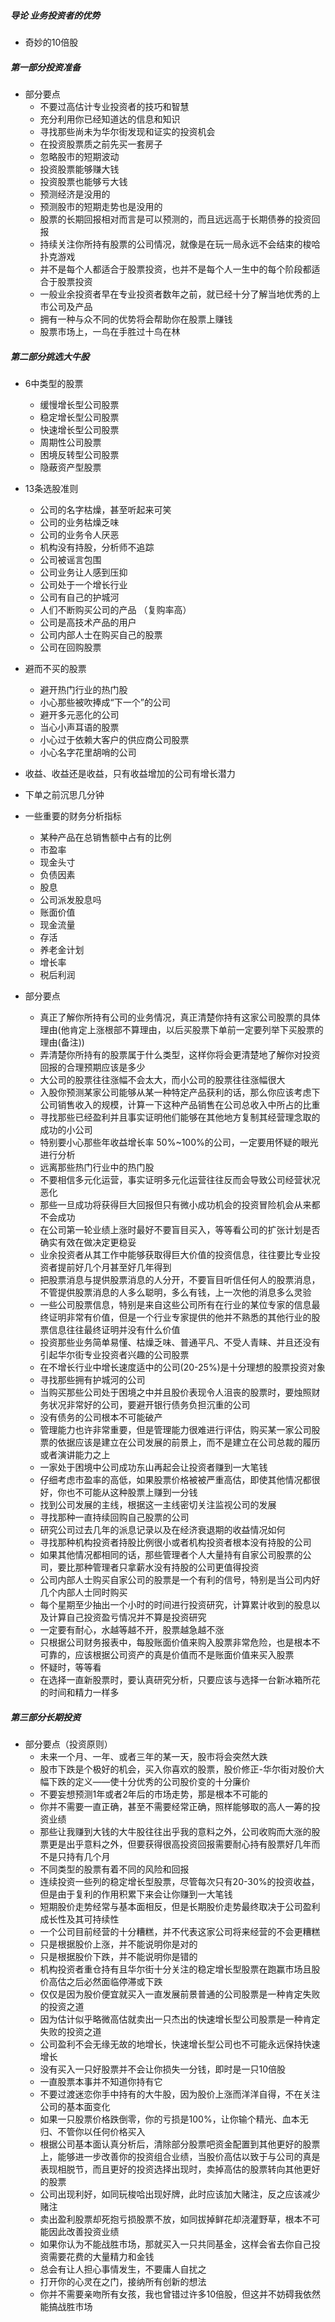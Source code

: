 ##### 导论 业务投资者的优势
- 奇妙的10倍股
#####  第一部分投资准备
	
- 部分要点
	- 不要过高估计专业投资者的技巧和智慧
	- 充分利用你已经知道达的信息和知识
	- 寻找那些尚未为华尔街发现和证实的投资机会
	- 在投资股票质之前先买一套房子
	- 忽略股市的短期波动
	- 投资股票能够赚大钱
	- 投资股票也能够亏大钱
	- 预测经济是没用的
	- 预测股市的短期走势也是没用的
	- 股票的长期回报相对而言是可以预测的，而且远远高于长期债券的投资回报
	- 持续关注你所持有股票的公司情况，就像是在玩一局永远不会结束的梭哈扑克游戏
	- 并不是每个人都适合于股票投资，也并不是每个人一生中的每个阶段都适合于股票投资
	- 一般业余投资者早在专业投资者数年之前，就已经十分了解当地优秀的上市公司及产品
	- 拥有一种与众不同的优势将会帮助你在股票上赚钱
	- 股票市场上，一鸟在手胜过十鸟在林
##### 第二部分挑选大牛股
- 6中类型的股票
	- 缓慢增长型公司股票
	- 稳定增长型公司股票
	- 快速增长型公司股票
	- 周期性公司股票
	- 困境反转型公司股票
	- 隐蔽资产型股票
- 13条选股准则
	- 公司的名字枯燥，甚至听起来可笑
	- 公司的业务枯燥乏味
	- 公司的业务令人厌恶
	- 机构没有持股，分析师不追踪
	- 公司被谣言包围
	- 公司业务让人感到压抑
	- 公司处于一个增长行业
	- 公司有自己的护城河
	- 人们不断购买公司的产品   （复购率高）
	- 公司是高技术产品的用户
	- 公司内部人士在购买自己的股票
	- 公司在回购股票
- 避而不买的股票
	- 避开热门行业的热门股
	- 小心那些被吹捧成“下一个”的公司
	- 避开多元恶化的公司
	- 当心小声耳语的股票
	- 小心过于依赖大客户的供应商公司股票
	- 小心名字花里胡哨的公司
- 收益、收益还是收益，只有收益增加的公司有增长潜力
- 下单之前沉思几分钟
- 一些重要的财务分析指标
	- 某种产品在总销售额中占有的比例
	- 市盈率
	- 现金头寸
	- 负债因素
	- 股息
	- 公司派发股息吗
	- 账面价值
	- 现金流量
	- 存活
	- 养老金计划
	- 增长率
	- 税后利润

- 部分要点
	- 真正了解你所持有公司的业务情况，真正清楚你持有这家公司股票的具体理由(他肯定上涨根部不算理由，以后买股票下单前一定要列举下买股票的理由(备注))
	- 弄清楚你所持有的股票属于什么类型，这样你将会更清楚地了解你对投资回报的合理预期应该是多少
	- 大公司的股票往往涨幅不会太大，而小公司的股票往往涨幅很大
	- 入股你预测某家公司能够从某一种特定产品获利的话，那么你应该考虑下公司销售收入的规模，计算一下这种产品销售在公司总收入中所占的比重
	- 寻找那些已经盈利并且事实证明他们能够在其他地方复制其经营理念取的成功的小公司
	- 特别要小心那些年收益增长率 50%~100%的公司，一定要用怀疑的眼光进行分析
	- 远离那些热门行业中的热门股
	- 不要相信多元化运营，事实证明多元化运营往往反而会导致公司经营状况恶化
	- 那些一旦成功将获得巨大回报但只有微小成功机会的投资冒险机会从来都不会成功
	- 在公司第一轮业绩上涨时最好不要盲目买入，等等看公司的扩张计划是否确实有效在做决定更稳妥
	- 业余投资者从其工作中能够获取得巨大价值的投资信息，往往要比专业投资者提前好几个月甚至好几年得到
	- 把股票消息与提供股票消息的人分开，不要盲目听信任何人的股票消息，不管提供股票消息的人多么聪明，多么有钱，上一次他的消息多么灵验
	- 一些公司股票信息，特别是来自这些公司所有在行业的某位专家的信息最终证明非常有价值，但是一个行业专家提供的他并不熟悉的其他行业的股票信息往往最终证明并没有什么价值
	- 投资那些业务简单易懂、枯燥乏味、普通平凡、不受人青睐、并且还没有引起华尔街专业投资者兴趣的公司股票
	- 在不增长行业中增长速度适中的公司(20-25%)是十分理想的股票投资对象
	- 寻找那些拥有护城河的公司
	- 当购买那些公司处于困境之中并且股价表现令人沮丧的股票时，要烛照财务状况非常好的公司，要避开银行债务负担沉重的公司
	- 没有债务的公司根本不可能破产
	- 管理能力也许非常重要，但是管理能力很难进行评估，购买某一家公司股票的依据应该是建立在公司发展的前景上，而不是建立在公司总裁的履历或者演讲能力之上
	- 一家处于困境中公司成功东山再起会让投资者赚到一大笔钱
	- 仔细考虑市盈率的高低，如果股票价格被被严重高估，即使其他情况都很好，你也不可能从这种股票上赚到一分钱
	- 找到公司发展的主线，根据这一主线密切关注监视公司的发展
	- 寻找那种一直持续回购自己股票的公司
	- 研究公司过去几年的派息记录以及在经济衰退期的收益情况如何
	- 寻找那种机构投资者持股比例很小或者机构投资者根本没有持股的公司
	- 如果其他情况都相同的话，那些管理者个人大量持有自家公司股票的公司，要比那种管理者只拿薪水没有持股的公司更值得投资
	- 公司内部人士购买自家公司的股票是一个有利的信号，特别是当公司内好几个内部人士同时购买
	- 每个星期至少抽出一个小时的时间进行投资研究，计算累计收到的股息以及计算自己投资盈亏情况并不算是投资研究
	- 一定要有耐心，水越等越不开，股票越急越不涨
	- 只根据公司财务报表中，每股账面价值来购入股票非常危险，也是根本不可靠的，应该根据公司资产的真是价值而不是账面价值来买入股票
	- 怀疑时，等等看
	- 在选择一直新股票时，要认真研究分析，只要应该与选择一台新冰箱所花的时间和精力一样多
##### 第三部分长期投资

- 部分要点（投资原则）
	- 未来一个月、一年、或者三年的某一天，股市将会突然大跌
	- 股市下跌是个极好的机会，买入你喜欢的股票，股价修正-华尔街对股价大幅下跌的定义——使十分优秀的公司股价变的十分廉价
	- 不要妄想预测1年或者2年后的市场走势，那是根本不可能的
	- 你并不需要一直正确，甚至不需要经常正确，照样能够取的高人一筹的投资业绩
	- 那些让我赚到大钱的大牛股往往出乎我的意料之外，公司收购而大涨的股票更是出乎意料之外，但要获得很高投资回报需要耐心持有股票好几年而不是只持有几个月
	- 不同类型的股票有着不同的风险和回报
	- 连续投资一些列的稳定增长型股票，尽管每次只有20-30%的投资收益，但是由于复利的作用积累下来会让你赚到一大笔钱
	- 短期股价走势经常与基本面相反，但是长期股价走势最终取决于公司盈利成长性及其可持续性
	- 一个公司目前经营的十分糟糕，并不代表这家公司将来经营的不会更糟糕
	- 只是根据股价上涨，并不能说明你是对的
	- 只是根据股价下跌，并不能说明你是错的
	- 机构投资者重仓持有且华尔街十分关注的稳定增长型股票在跑赢市场且股价高估之后必然面临停滞或下跌
	- 仅仅是因为股价便宜就买入一直发展前景普通的公司股票是一种肯定失败的投资之道
	- 因为估计似乎略微高估就卖出一只杰出的快速增长型公司股票是一种肯定失败的投资之道
	- 公司盈利不会无缘无故的地增长，快速增长型公司也不可能永远保持快速增长
	- 没有买入一只好股票并不会让你损失一分钱，即时是一只10倍股
	- 一直股票本事并不知道你持有它
	- 不要过渡迷恋你手中持有的大牛股，因为股价上涨而洋洋自得，不在关注公司的基本面变化
	- 如果一只股票价格跌倒零，你的亏损是100%，让你输个精光、血本无归、不管你以任何价格买入
	- 根据公司基本面认真分析后，清除部分股票吧资金配置到其他更好的股票上，能够进一步改善你的投资组合业绩，当股价高估以致于与公司的真是表现相脱节，而且更好的投资选择出现时，卖掉高估的股票转向其他更好的股票
	- 公司出现利好，如同玩梭哈出现好牌，此时应该加大赌注，反之应该减少赌注
	- 卖出盈利股票却死抱亏损股票不放，如同拔掉鲜花却浇灌野草，根本不可能因此改善投资业绩
	- 如果你认为不能战胜市场，那就买入一只共同基金，这样会省去你自己投资需要花费的大量精力和金钱
	- 总会有让人担心事情发生，不要庸人自扰之
	- 打开你的心灵在之门，接纳所有创新的想法
	- 你并不需要亲吻所有女孩，我也曾错过许多10倍股，但这并不妨碍我依然能搞战胜市场
